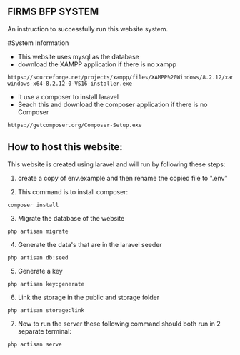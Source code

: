 
## FIRMS BFP SYSTEM

An instruction to successfully run this website system.

#System Information

- This website uses mysql as the database
- download the XAMPP application if there is no xampp
```
https://sourceforge.net/projects/xampp/files/XAMPP%20Windows/8.2.12/xampp-windows-x64-8.2.12-0-VS16-installer.exe
```
- It use a composer to install laravel
- Seach this and download the composer application if there is no Composer
```
https://getcomposer.org/Composer-Setup.exe
```
## How to host this website:

This website is created using laravel and will run by following these steps:

1. create a copy of env.example and then rename the copied file to ".env"

2. This command is to install composer:
```
composer install
```
3. Migrate the database of the website
```
php artisan migrate
```
4. Generate the data's that are in the laravel seeder
```
php artisan db:seed
```
5. Generate a key 
```
php artisan key:generate
```
6. Link the storage in the public and storage folder
```
php artisan storage:link
```
7. Now to run the server these following command should both run in 2 separate terminal:
```
php artisan serve
```
